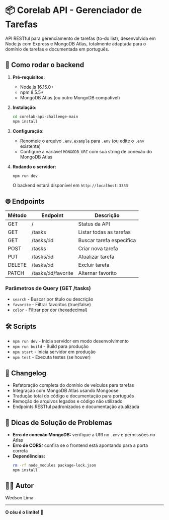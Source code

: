 # 📦 Corelab API - Gerenciador de Tarefas

API RESTful para gerenciamento de tarefas (to-do list), desenvolvida em Node.js com Express e MongoDB Atlas, totalmente adaptada para o domínio de tarefas e documentada em português.

## 🚀 Como rodar o backend

1. **Pré-requisitos:**
   - Node.js 16.15.0+
   - npm 8.5.5+
   - MongoDB Atlas (ou outro MongoDB compatível)

2. **Instalação:**
   ```bash
   cd corelab-api-challenge-main
   npm install
   ```

3. **Configuração:**
   - Renomeie o arquivo `.env.example` para `.env` (ou edite o `.env` existente)
   - Configure a variável `MONGODB_URI` com sua string de conexão do MongoDB Atlas

4. **Rodando o servidor:**
   ```bash
   npm run dev
   ```
   O backend estará disponível em `http://localhost:3333`

## 🌐 Endpoints

| Método   | Endpoint                | Descrição                  |
|----------|-------------------------|----------------------------|
| GET      | /                       | Status da API              |
| GET      | /tasks                  | Listar todas as tarefas    |
| GET      | /tasks/:id              | Buscar tarefa específica   |
| POST     | /tasks                  | Criar nova tarefa          |
| PUT      | /tasks/:id              | Atualizar tarefa           |
| DELETE   | /tasks/:id              | Excluir tarefa             |
| PATCH    | /tasks/:id/favorite     | Alternar favorito          |

### Parâmetros de Query (GET /tasks)
- `search`   - Buscar por título ou descrição
- `favorite` - Filtrar favoritos (true/false)
- `color`    - Filtrar por cor (hexadecimal)

## 🛠️ Scripts
- `npm run dev`   - Inicia servidor em modo desenvolvimento
- `npm run build` - Build para produção
- `npm start`     - Inicia servidor em produção
- `npm test`      - Executa testes (se houver)

## 📝 Changelog
- Refatoração completa do domínio de veículos para tarefas
- Integração com MongoDB Atlas usando Mongoose
- Tradução total do código e documentação para português
- Remoção de arquivos legados e código não utilizado
- Endpoints RESTful padronizados e documentação atualizada

## 🐞 Dicas de Solução de Problemas
- **Erro de conexão MongoDB:** verifique a URI no `.env` e permissões no Atlas
- **Erro de CORS:** confira se o frontend está apontando para a porta correta
- **Dependências:**
  ```bash
  rm -rf node_modules package-lock.json
  npm install
  ```

## 👨‍💻 Autor
Wedson Lima

---

**O céu é o limite! 🚀**